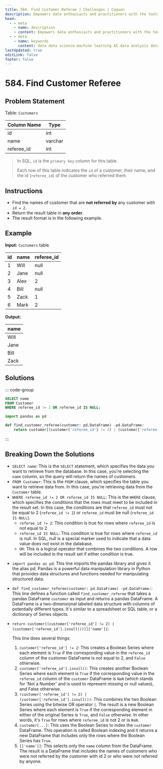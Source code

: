 ```yaml
---
title: 584. Find Customer Referee | Challenges | Cogxen
description: Empowers data enthusiasts and practitioners with the tools and knowledge to unlock the potential of data.
head:
  - - meta
    - name: description
    - content: Empowers data enthusiasts and practitioners with the tools and knowledge to unlock the potential of data.
  - - meta
    - name: keywords
      content: data data science machine learning AI data analysis data-driven data enthusiasts data practitioners
lastUpdated: true
editLink: false
footer: false
---
```


# 584. Find Customer Referee

## Problem Statement

Table: `Customers`

| Column Name | Type    |
| ----------- | ------- |
| id          | int     |
| name        | varchar |
| referee_id  | int     |

> In SQL, `id` is the `primary key` column for this table.
>
> Each row of this table indicates the `id` of a customer, their name, and the id (`referee_id`) of the customer who referred them.

## Instructions

- Find the names of customer that are **not referred by** any customer with `id = 2`.
- Return the result table in **any order**.
- The result format is in the following example.

## Example

**Input:** `Customers` table

| id  | name | referee_id |
| --- | ---- | ---------- |
| 1   | Will | null       |
| 2   | Jane | null       |
| 3   | Alex | 2          |
| 4   | Bill | null       |
| 5   | Zack | 1          |
| 6   | Mark | 2          |

**Output:**

| name |
| ---- |
| Will |
| Jane |
| Bill |
| Zack |

## Solutions

::: code-group

```sql [PostgreSQL] :line-numbers
SELECT name
FROM Customer
WHERE referee_id != 2 OR referee_id IS NULL;
```

```python [Pandas] :line-numbers
import pandas as pd

def find_customer_referee(customer: pd.DataFrame) -pd.DataFrame:
    return customer[(customer['referee_id'] != 2) | (customer['referee_id'].isnull())][['name']]
```

:::

## Breaking Down the Solutions

<CustomAccordion title="PostgreSQL" submitted_by="@noeyislearning" submit_github_url="https://github.com/noeyislearning" :collapsed=false>

- `SELECT name`: This is the `SELECT` statement, which specifies the data you want to retrieve from the database. In this case, you're selecting the `name` column, so the query will return the names of customers.
- `FROM Customer`: This is the `FROM` clause, which specifies the table you want to retrieve data from. In this case, you're retrieving data from the `Customer` table.
- `WHERE referee_id != 2 OR referee_id IS NULL`: This is the `WHERE` clause, which specifies the conditions that the rows must meet to be included in the result set. In this case, the conditions are that `referee_id` must not be equal to 2 (`referee_id != 2`) or `referee_id` must be null (`referee_id IS NULL`).
  - `referee_id != 2`: This condition is true for rows where `referee_id` is not equal to 2.
  - `referee_id IS NULL`: This condition is true for rows where `referee_id` is null. In SQL, null is a special marker used to indicate that a data value does not exist in the database.
  - `OR`: This is a logical operator that combines the two conditions. A row will be included in the result set if either condition is true.

</CustomAccordion>

<CustomAccordion title="Pandas" submitted_by="@noeyislearning" submit_github_url="https://github.com/noeyislearning">

- `import pandas as pd`: This line imports the pandas library and gives it the alias pd. Pandas is a powerful data manipulation library in Python that provides data structures and functions needed for manipulating structured data.
- `def find_customer_referee(customer: pd.DataFrame) -pd.DataFrame:`: This line defines a function called `find_customer_referee` that takes a pandas DataFrame `customer` as input and returns a pandas DataFrame. A DataFrame is a two-dimensional labeled data structure with columns of potentially different types. It's similar to a spreadsheet or SQL table, or a dictionary of Series objects.
- `return customer[(customer['referee_id'] != 2) | (customer['referee_id'].isnull())][['name']]`:

  This line does several things:

  1. `customer['referee_id'] != 2`: This creates a Boolean Series where each element is `True` if the corresponding value in the `referee_id` column of the customer DataFrame is not equal to 2, and `False` otherwise.
  2. `customer['referee_id'].isnull()`: This creates another Boolean Series where each element is `True` if the corresponding value in the `referee_id` column of the `customer` DataFrame is `NaN` (which stands for 'Not a Number' and is used to represent missing or null values), and False otherwise.
  3. `(customer['referee_id'] != 2) | (customer['referee_id'].isnull())`: This combines the two Boolean Series using the bitwise OR operator `|`. The result is a new Boolean Series where each element is `True` if the corresponding element in either of the original Series is `True`, and `False` otherwise. In other words, it's `True` for rows where `referee_id` is not 2 or is `NaN`.
  4. `customer[...]`: This uses the Boolean Series to index the `customer` DataFrame. This operation is called Boolean indexing and it returns a new DataFrame that includes only the rows where the Boolean Series has `True`.
  5. `[['name']]`: This selects only the `name` column from the DataFrame. The result is a DataFrame that includes the names of customers who were not referred by the customer with id 2 or who were not referred by anyone.

</CustomAccordion>
